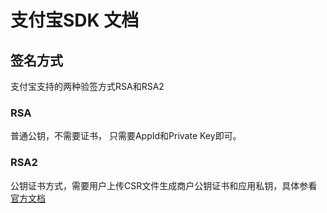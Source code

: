 # 支付宝SDK 文档

## 签名方式

支付宝支持的两种验签方式RSA和RSA2

### RSA

普通公钥，不需要证书， 只需要AppId和Private Key即可。

### RSA2 

公钥证书方式，需要用户上传CSR文件生成商户公钥证书和应用私钥，具体参看[官方文档](https://docs.open.alipay.com/291/105971)

